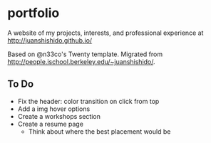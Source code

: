 # portfolio

A website of my projects, interests, and professional experience at http://juanshishido.github.io/

Based on @n33co's Twenty template. Migrated from http://people.ischool.berkeley.edu/~juanshishido/.

## To Do
* Fix the header: color transition on click from top
* Add a img hover options
* Create a workshops section
* Create a resume page
    * Think about where the best placement would be
